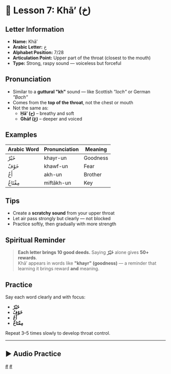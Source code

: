 # 📘 Lesson 7: Khā’ (خ)

## Letter Information

- **Name:** Khā’
- **Arabic Letter:** خ
- **Alphabet Position:** 7/28
- **Articulation Point:** Upper part of the throat (closest to the mouth)
- **Type:** Strong, raspy sound — voiceless but forceful

## Pronunciation

- Similar to a **guttural "kh"** sound — like Scottish _"loch"_ or German _"Bach"_
- Comes from the **top of the throat**, not the chest or mouth
- Not the same as:
  - **Ḥā’ (ح)** – breathy and soft
  - **Ghāf (غ)** – deeper and voiced

## Examples

| Arabic Word | Pronunciation | Meaning  |
| ----------- | ------------- | -------- |
| خَيْرٌ      | khayr-un      | Goodness |
| خَوْفٌ      | khawf-un      | Fear     |
| أَخٌ        | akh-un        | Brother  |
| مِفْتَاخٌ   | miftākh-un    | Key      |

## Tips

- Create a **scratchy sound** from your upper throat
- Let air pass strongly but clearly — not blocked
- Practice softly, then gradually with more strength

## Spiritual Reminder

> **Each letter brings 10 good deeds.** Saying **خَيْرٌ** alone gives **50+ rewards**.  
> Khā’ appears in words like **"khayr" (goodness)** — a reminder that learning it brings reward **and** meaning.

## Practice

Say each word clearly and with focus:

- **خَيْرٌ**
- **خَوْفٌ**
- **أَخٌ**
- **مِفْتَاخٌ**

Repeat 3–5 times slowly to develop throat control.

---

## ▶️ Audio Practice

[#](assets/audios/arabic/man/7.mp3) [#](assets/audios/arabic/woman/7.mp3)
